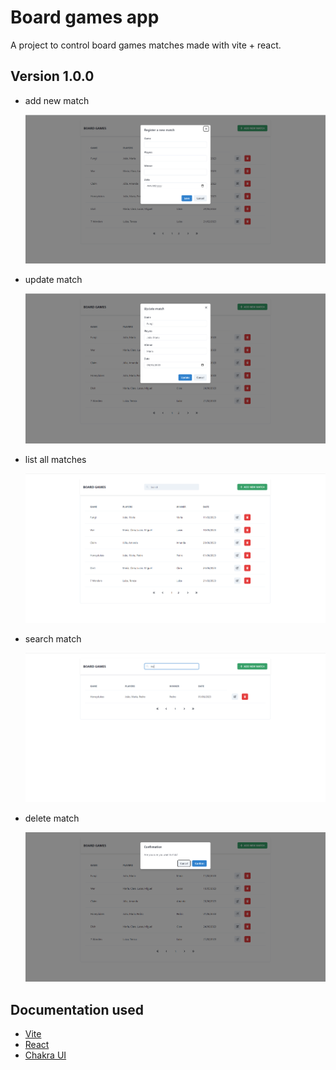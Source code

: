 # Board games app

A project to control board games matches made with vite + react.

## Version 1.0.0

- add new match

  ![add a new match](/assets/add-new-match.png)

- update match

  ![update match](/assets/update-match.png)

- list all matches

  ![update match](/assets/games-matches.png)

- search match

  ![search match](/assets/search.png)

- delete match

  ![delete match](/assets/delete.png)

## Documentation used

- [Vite](https://vitejs.dev/)
- [React](https://react.dev/learn)
- [Chakra UI](https://chakra-ui.com/getting-started)
